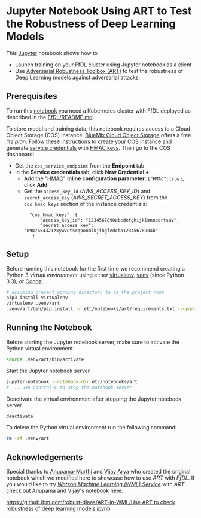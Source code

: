 # Jupyter Notebook Using ART to Test the Robustness of Deep Learning Models

This [Jupyter](http://jupyter.org/install) notebook shows how to 

- Launch training on your FfDL cluster using Jupyter notebook as a client
- Use [Adversarial Robustness Toolbox (ART)](https://github.com/IBM/adversarial-robustness-toolbox) to test the robustness of Deep Learning models against adversarial attacks.

## Prerequisites

To run this [notebook](ART_model_robustness_check.ipynb) you need a Kubernetes cluster with FfDL deployed as described
in the [FfDL/README.md](/README.md).

To store model and training data, this notebook requires access to a Cloud Object Storage (COS) instance.
[BlueMix Cloud Object Storage](https://console.bluemix.net/catalog/services/cloud-object-storage) offers a free 
*lite plan*. 
Follow [these instructions](https://dataplatform.ibm.com/docs/content/analyze-data/ml_dlaas_object_store.html)
to create your COS instance and generate [service credentials](https://console.bluemix.net/docs/services/cloud-object-storage/iam/service-credentials.html#service-credentials)
with [HMAC keys](https://console.bluemix.net/docs/services/cloud-object-storage/hmac/credentials.html#using-hmac-credentials).
Then go to the COS dashboard:
- Get the `cos_service_endpoint` from the **Endpoint** tab
- In the **Service credentials** tab, click **New Credential +** 
  - Add the "[HMAC](https://console.bluemix.net/docs/services/cloud-object-storage/hmac/credentials.html#using-hmac-credentials)"
    **inline configuration parameter**: `{"HMAC":true}`, click **Add**
  - Get the `access_key_id` (*AWS_ACCESS_KEY_ID*) and `secret_access_key` (*AWS_SECRET_ACCESS_KEY*) 
    from the `cos_hmac_keys` section of the instance credentials:
    ```
      "cos_hmac_keys": {
          "access_key_id": "1234567890abcdefghijklmnopqrtsuv",
          "secret_access_key": "0987654321zxywvutsrqponmlkjihgfedcba1234567890ab"
       }
    ```

## Setup

Before running this notebook for the first time we recommend creating a Python 3 *virtual environment* using either
[virtualenv](https://pypi.org/project/virtualenv/), [venv](https://docs.python.org/3/library/venv.html) (since Python 3.3),
or [Conda](https://conda.io/docs/user-guide/tasks/manage-environments.html).

```bash
# assuming present working directory to be the project root
pip3 install virtualenv
virtualenv .venv/art
.venv/art/bin/pip install -r etc/notebooks/art/requirements.txt --upgrade
```

## Running the Notebook

Before starting the Jupyter notebook server, make sure to activate the Python virtual environment.

```bash
source .venv/art/bin/activate
```

Start the Jupyter notebook server.

```bash
jupyter-notebook --notebook-dir etc/notebooks/art
# ... use Control-C to stop the notebook server
```

Deactivate the virtual environment after stopping the Jupyter notebook server.

```bash
deactivate
```

To delete the Python virtual environment run the following command:

```bash
rm -rf .venv/art
```

## Acknowledgements

Special thanks to [Anupama-Murthi](https://github.ibm.com/Anupama-Murthi) and [Vijay Arya](https://github.ibm.com/vijay-arya)
who created the original notebook which we modified here to showcase how to use *ART* with *FfDL*.
If you would like to try *[Watson Machine Learning (WML) Service](https://console.bluemix.net/catalog/services/machine-learning)* 
with *ART* check out Anupama and Vijay's notebook here:

[https://github.ibm.com/robust-dlaas/ART-in-WML/Use ART to check robustness of deep learning models.ipynb](https://github.ibm.com/robust-dlaas/ART-in-WML/blob/master/Use%20ART%20to%20check%20robustness%20of%20deep%20learning%20models.ipynb)
